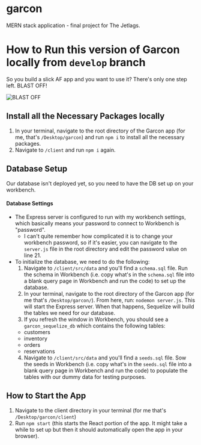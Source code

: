 # garcon
MERN stack application - final project for The Jetlags.

# How to Run this version of Garcon locally from `develop` branch

So you build a slick AF app and you want to use it? There's only one step left. BLAST OFF!

![BLAST OFF](https://cms.qz.com/wp-content/uploads/2018/01/blue-origin-new-shepard-experiment-research-jeff-bezos-texas-launch-reusable.jpg?quality=75&strip=all&w=2200&h=1238)

## Install all the Necessary Packages locally
1. In your terminal, navigate to the root directory of the Garcon app (for me, that's `/Desktop/garcon`) and run `npm i` to install all the necessary packages.
2. Navigate to `/client` and run `npm i` again.

## Database Setup
Our database isn't deployed yet, so you need to have the DB set up on your workbench.

#### Database Settings
* The Express server is configured to run with my workbench settings, which basically means your password to connect to Workbench is "password".
  * I can't quite remember how complicated it is to change your workbench password, so if it's easier, you can navigate to the `server.js` file in the root directory and edit the password value on line 21.
* To initialize the database, we need to do the following:
  1. Navigate to `/client/src/data` and you'll find a `schema.sql` file. Run the schema in Workbench (i.e. copy what's in the `schema.sql` file into a blank query page in Workbench and run the code) to set up the database.
  2. In your terminal, navigate to the root directory of the Garcon app (for me that's `/Desktop/garcon/`). From here, run: `nodemon server.js`. This will start the Express server. When that happens, Sequelize will build the tables we need for our database.
  3. If you refresh the window in Workbench, you should see a `garcon_sequelize_db` which contains the following tables:
    * customers
    * inventory
    * orders
    * reservations
  4. Navigate to `/client/src/data` and you'll find a `seeds.sql` file. Sow the seeds in Workbench (i.e. copy what's in the `seeds.sql` file into a blank query page in Workbench and run the code) to populate the tables with our dummy data for testing purposes.

## How to Start the App
1. Navigate to the client directory in your terminal (for me that's `/Desktop/garcon/client`)
2. Run `npm start` (this starts the React portion of the app. It might take a while to set up but then it should automatically open the app in your browser).


